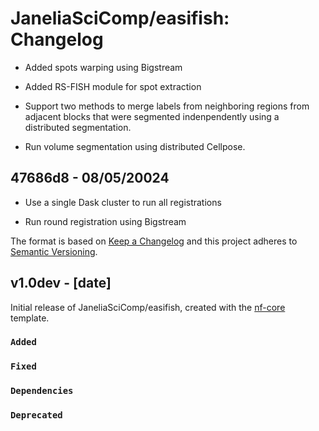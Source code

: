# JaneliaSciComp/easifish: Changelog

* Added spots warping using Bigstream

* Added RS-FISH module for spot extraction

* Support two methods to merge labels from neighboring regions from adjacent blocks that were segmented indenpendently using a distributed segmentation.

* Run volume segmentation using distributed Cellpose.

## 47686d8 - 08/05/20024

* Use a single Dask cluster to run all registrations

* Run round registration using Bigstream

The format is based on [Keep a Changelog](https://keepachangelog.com/en/1.0.0/)
and this project adheres to [Semantic Versioning](https://semver.org/spec/v2.0.0.html).

## v1.0dev - [date]

Initial release of JaneliaSciComp/easifish, created with the [nf-core](https://nf-co.re/) template.

### `Added`

### `Fixed`

### `Dependencies`

### `Deprecated`
